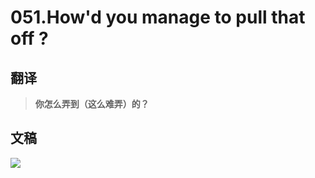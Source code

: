 # 051.How'd you manage to pull that off ?

## 翻译

> **你怎么弄到（这么难弄）的？**

## 文稿

![](https://cdn.jsdelivr.net/gh/imtianx/speaking180/img/051.jpg)

